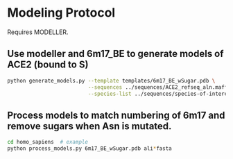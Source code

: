 # Modeling Protocol

Requires MODELLER.

## Use modeller and 6m17_BE to generate models of ACE2 (bound to S)
```bash
python generate_models.py --template templates/6m17_BE_wSugar.pdb \
                          --sequences ../sequences/ACE2_refseq_aln.mafft_trimmed_6m17.fasta \
                          --species-list ../sequences/species-of-interest.txt
```

## Process models to match numbering of 6m17 and remove sugars when Asn is mutated.
```bash
cd homo_sapiens  # example
python process_models.py 6m17_BE_wSugar.pdb ali*fasta
```

